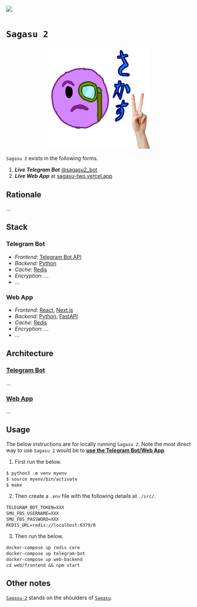 ![](https://img.shields.io/badge/sagasu_2.0.0-passing-green) 

# `Sagasu 2`

<p align="center">
    <img src="./asset/logo/sagasu-2.png" width=55% height=55%>
</p>

`Sagasu 2` exists in the following forms.

1. ***Live Telegram Bot*** [@sagasu2_bot](https://t.me/sagasu2_bot)
2. ***Live Web App*** at [sagasu-two.vercel.app](https://sagasu-two.vercel.app/)

## Rationale

...

## Stack

### Telegram Bot

* *Frontend*: [Telegram Bot API](https://core.telegram.org/)
* *Backend*: [Python](https://www.python.org/)
* *Cache*: [Redis](https://redis.io/)
* *Encryption*: ...
* ...

### Web App

* *Frontend*: [React](https://react.dev/), [Next.js](https://nextjs.org/)
* *Backend*: [Python](https://www.python.org/), [FastAPI](https://fastapi.tiangolo.com/)
* *Cache*: [Redis](https://redis.io/)
* *Encryption*: ...
* ...

## Architecture

### [Telegram Bot](./telegram_bot/)

...

### [Web App](./web/)

...

## Usage

The below instructions are for locally running `Sagasu 2`. Note the most direct way to use `Sagasu 2` would be to [**use the Telegram Bot/Web App**](#sagasu-2).

1. First run the below.

```console
$ python3 -m venv myenv
$ source myenv/bin/activate
$ make
```

2. Then create a `.env` file with the following details at `./src/`.

```env
TELEGRAM_BOT_TOKEN=XXX
SMU_FBS_USERNAME=XXX
SMU_FBS_PASSWORD=XXX
REDIS_URL=redis://localhost:6379/0
```

3. Then run the below.

```console
docker-compose up redis core
docker-compose up telegram-bot
docker-compose up web-backend
cd web/frontend && npm start
```

## Other notes

[`Sagasu-2`](https://github.com/gongahkia/sagasu-2) stands on the shoulders of [`Sagasu`](https://github.com/gongahkia/sagasu).